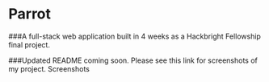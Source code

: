 # Parrot
###A full-stack web application built in 4 weeks as a Hackbright Fellowship final project.
<!-- <img src="https://raw.githubusercontent.com/khardsonhurley/Hackbright-Project/static/img/Screenshots/HomePage.png" alt="Parrot Homepage Screenshot"> -->
###Updated README coming soon. Please see this link for screenshots of my project. 
<a src="https://github.com/khardsonhurley/Hackbright-Project/tree/master/static/img/Screenshots">Screenshots</a>
